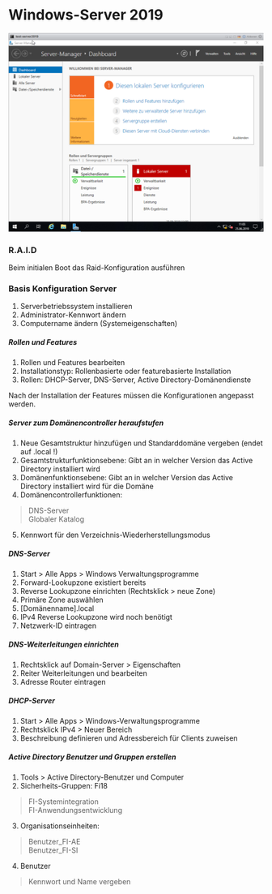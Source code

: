 # Windows-Server 2019

![](https://github.com/AFBB-ZQ-FI18/Windows-Server/blob/main/w19-setup.png)

### R.A.I.D
Beim initialen Boot das Raid-Konfiguration ausführen

### Basis Konfiguration Server
1. Serverbetriebssystem installieren
2. Administrator-Kennwort ändern
3. Computername ändern (Systemeigenschaften)

##### Rollen und Features
1. Rollen und Features bearbeiten
2. Installationstyp: Rollenbasierte oder featurebasierte Installation
3. Rollen: DHCP-Server, DNS-Server, Active Directory-Domänendienste

Nach der Installation der Features müssen die Konfigurationen angepasst werden.

##### Server zum Domänencontroller heraufstufen
1. Neue Gesamtstruktur hinzufügen und Standarddomäne vergeben (endet auf .local !)
2. Gesamtstrukturfunktionsebene: Gibt an in welcher Version das Active Directory installiert wird
3. Domänenfunktionsebene: Gibt an in welcher Version das Active Directory installiert wird für die Domäne
4. Domänencontrollerfunktionen: 
> DNS-Server  
> Globaler Katalog
5. Kennwort für den Verzeichnis-Wiederherstellungsmodus

##### DNS-Server
1. Start > Alle Apps > Windows Verwaltungsprogramme
2. Forward-Lookupzone existiert bereits
3. Reverse Lookupzone einrichten (Rechtsklick > neue Zone)
4. Primäre Zone auswählen
5. [Domänenname].local
6. IPv4 Reverse Lookupzone wird noch benötigt
7. Netzwerk-ID eintragen

##### DNS-Weiterleitungen einrichten
1. Rechtsklick auf Domain-Server > Eigenschaften
2. Reiter Weiterleitungen und bearbeiten
3. Adresse Router eintragen

##### DHCP-Server 
1. Start > Alle Apps > Windows-Verwaltungsprogramme
2. Rechtsklick IPv4 > Neuer Bereich
3. Beschreibung definieren und Adressbereich für Clients zuweisen

##### Active Directory Benutzer und Gruppen erstellen
1. Tools > Active Directory-Benutzer und Computer
2. Sicherheits-Gruppen: 
Fi18
> FI-Systemintegration  
> FI-Anwendungsentwicklung

3. Organisationseinheiten:
> Benutzer_FI-AE  
> Benutzer_FI-SI

4. Benutzer 
> Kennwort und Name vergeben  

